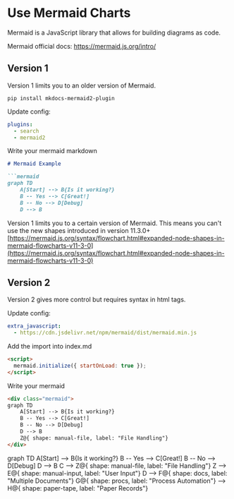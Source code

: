 # Use Mermaid Charts

Mermaid is a JavaScript library that allows for building diagrams as code. 

Mermaid official docs: https://mermaid.js.org/intro/

## Version 1

Version 1 limits you to an older version of Mermaid.

``pip install mkdocs-mermaid2-plugin``

Update config:

```yaml
plugins:
  - search
  - mermaid2
```

Write your mermaid markdown

```markdown
# Mermaid Example

```mermaid
graph TD
    A[Start] --> B{Is it working?}
    B -- Yes --> C[Great!]
    B -- No --> D[Debug]
    D --> B
```

Version 1 limits you to a certain version of Mermaid. This means you can't use the 
new shapes introduced in version 11.3.0+
[https://mermaid.js.org/syntax/flowchart.html#expanded-node-shapes-in-mermaid-flowcharts-v11-3-0](https://mermaid.js.org/syntax/flowchart.html#expanded-node-shapes-in-mermaid-flowcharts-v11-3-0)

## Version 2

Version 2 gives more control but requires syntax in html tags.

Update config:

```yaml
extra_javascript:
  - https://cdn.jsdelivr.net/npm/mermaid/dist/mermaid.min.js
```

Add the import into index.md

```markdown
<script>
  mermaid.initialize({ startOnLoad: true });
</script>
```

Write your mermaid

```html
<div class="mermaid">
graph TD
    A[Start] --> B{Is it working?}
    B -- Yes --> C[Great!]
    B -- No --> D[Debug]
    D --> B
    Z@{ shape: manual-file, label: "File Handling"}
</div>
```

<div class="mermaid">
graph TD
    A[Start] --> B{Is it working?}
    B -- Yes --> C[Great!]
    B -- No --> D[Debug]
    D --> B
    C --> Z@{ shape: manual-file, label: "File Handling"}
    Z --> E@{ shape: manual-input, label: "User Input"}
    D --> F@{ shape: docs, label: "Multiple Documents"}
    G@{ shape: procs, label: "Process Automation"} -->
    H@{ shape: paper-tape, label: "Paper Records"}
</div>
